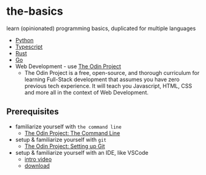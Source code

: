 # the-basics
learn (opinionated) programming basics, duplicated for multiple languages

- [Python](./python/setup.md)
- [Typescript](./typescript/setup.md)
- [Rust](./rust/setup.md)
- [Go](./go/setup.md)
- Web Development - use [The Odin Project](https://www.theodinproject.com/paths/foundations/courses/foundations)
    - The Odin Project is a free, open-source, and thorough curriculum for learning Full-Stack development that assumes you have zero previous tech experience. It will teach you Javascript, HTML, CSS and more all in the context of Web Development.

## Prerequisites
- familiarize yourself with `the command line`
    - [The Odin Project: The Command Line](https://www.theodinproject.com/lessons/foundations-command-line-basics)
- setup & familiarize yourself with `git`
    - [The Odin Project: Setting up Git](https://www.theodinproject.com/lessons/foundations-setting-up-git)
- setup & familiarize yourself with an IDE, like VSCode
    - [intro video](https://youtu.be/ORrELERGIHs?t=103)
    - [download](https://code.visualstudio.com/)